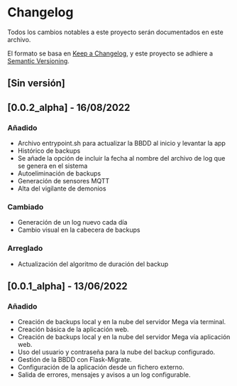 # Changelog
Todos los cambios notables a este proyecto serán documentados en este archivo.

El formato se basa en [Keep a Changelog](https://keepachangelog.com/en/1.0.0/),
y este proyecto se adhiere a [Semantic Versioning](https://semver.org/spec/v2.0.0.html).

## [Sin versión]


## [0.0.2_alpha] - 16/08/2022
### Añadido
- Archivo entrypoint.sh para actualizar la BBDD al inicio y levantar la app
- Histórico de backups
- Se añade la opción de incluir la fecha al nombre del archivo de log que se genera en el sistema
- Autoeliminación de backups
- Generación de sensores MQTT
- Alta del vigilante de demonios

### Cambiado
- Generación de un log nuevo cada día
- Cambio visual en la cabecera de backups

### Arreglado
- Actualización del algoritmo de duración del backup

## [0.0.1_alpha] - 13/06/2022
### Añadido
- Creación de backups local y en la nube del servidor Mega vía terminal.
- Creación básica de la aplicación web.
- Creación de backups local y en la nube del servidor Mega vía aplicación web.
- Uso del usuario y contraseña para la nube del backup configurado.
- Gestión de la BBDD con Flask-Migrate.
- Configuración de la aplicación desde un fichero externo.
- Salida de errores, mensajes y avisos a un log configurable.

